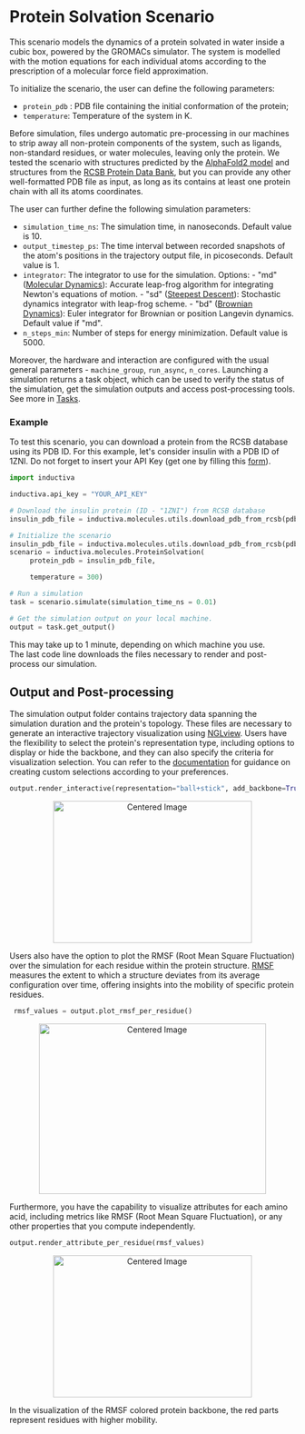 # Protein Solvation Scenario

This scenario models the dynamics of a protein solvated in water inside a cubic box, powered by the GROMACs simulator. The system is modelled with the motion equations for each individual atoms according to the prescription of a molecular force field approximation.

To initialize the scenario, the user can define the following parameters:
- `protein_pdb` : PDB file containing the initial conformation of the protein;
- `temperature`: Temperature of the system in K.

Before simulation, files undergo automatic pre-processing in our machines to strip away all non-protein components of the system, such 
as ligands, non-standard residues, or water molecules, leaving only the protein.
We tested the scenario with structures predicted by the [AlphaFold2 model](https://alphafold.ebi.ac.uk) and structures from the [RCSB Protein Data Bank](https://www.rcsb.org), but you can provide any other well-formatted PDB file as input, as long as its contains at least one protein chain with all its atoms coordinates. 



The user can further define the following simulation parameters:
- `simulation_time_ns`: The simulation time, in nanoseconds. Default value is 10.
- `output_timestep_ps`: The time interval between recorded snapshots of the atom's positions in the trajectory output file, in picoseconds. Default value is 1.
- `integrator`: The integrator to use for the simulation.
    Options:
                - "md" ([Molecular Dynamics](https://manual.gromacs.org/documentation/2019/reference-manual/algorithms/molecular-dynamics.html)): Accurate leap-frog algorithm for
                integrating Newton's equations of motion.
                - "sd" ([Steepest Descent](https://manual.gromacs.org/current/reference-manual/algorithms/energy-minimization.html)): Stochastic dynamics integrator with
                leap-frog scheme.
                - "bd" ([Brownian Dynamics](https://manual.gromacs.org/documentation/2021.2/reference-manual/algorithms/brownian-dynamics.html)): Euler integrator for Brownian or
                position Langevin dynamics.
    Default value if "md".
- `n_steps_min`: Number of steps for energy minimization. Default value is 5000.

Moreover, the hardware and interaction are configured with the usual general parameters - `machine_group`, `run_async`, `n_cores`.
 Launching a simulation returns a task object, which can be used to verify the status of the simulation, get the simulation outputs and access post-processing tools. See more in [Tasks](inductiva/README.md).

### Example
To test this scenario, you can download a protein from the RCSB database using its PDB ID. For this example, let's consider insulin with a PDB ID of 1ZNI.
Do not forget to insert your API Key (get one by filling this [form](https://docs.google.com/forms/d/e/1FAIpQLSflytIIwzaBE_ZzoRloVm3uTo1OQCH6Cqhw3bhFVnC61s7Wmw/viewform?usp=sf_link)).

```python
import inductiva

inductiva.api_key = "YOUR_API_KEY"

# Download the insulin protein (ID - "1ZNI") from RCSB database
insulin_pdb_file = inductiva.molecules.utils.download_pdb_from_rcsb(pdb_id="1ZNI")

# Initialize the scenario
insulin_pdb_file = inductiva.molecules.utils.download_pdb_from_rcsb(pdb_id="1ZNI")
scenario = inductiva.molecules.ProteinSolvation(
     protein_pdb = insulin_pdb_file,

     temperature = 300)

# Run a simulation
task = scenario.simulate(simulation_time_ns = 0.01)

# Get the simulation output on your local machine.
output = task.get_output()
 ```
This may take up to 1 minute, depending on which machine you use.  
The last code line downloads the files necessary to render and post-process our simulation.

## Output and Post-processing 
The simulation output folder contains trajectory data spanning the simulation duration and the protein's topology. These files are necessary to generate an interactive trajectory visualization using [NGLview](https://github.com/nglviewer/nglview). Users have the flexibility to select the protein's representation type, including options to display or hide the backbone, and they can also specify the criteria for visualization selection. You can refer to the [documentation](https://nglviewer.org/ngl/api/manual/usage/selection-language.html) for guidance on creating custom selections according to your preferences.

```python
output.render_interactive(representation="ball+stick", add_backbone=True, selection="protein")
 ```
<p align="center">
  <img src="https://github.com/inductiva/inductiva/assets/114397668/4d2265c1-dfe7-435f-936d-f4d607e29a04" alt="Centered Image" width="350" height="250">
</p>

Users also have the option to plot the RMSF (Root Mean Square Fluctuation) over the simulation for each residue within the protein structure. [RMSF](https://userguide.mdanalysis.org/stable/examples/analysis/alignment_and_rms/rmsf.html) measures the extent to which a structure deviates from its average configuration over time, offering insights into the mobility of specific protein residues. 

```python
 rmsf_values = output.plot_rmsf_per_residue()
 ```

<p align="center">
  <img src="https://github.com/inductiva/inductiva/assets/114397668/9735edee-ce60-4a73-959a-8a5c127986c6" alt="Centered Image" width="400" height="300">
</p>

Furthermore, you have the capability to visualize attributes for each amino acid, including metrics like RMSF (Root Mean Square Fluctuation), or any other properties that you compute independently.

```python
output.render_attribute_per_residue(rmsf_values)
 ```

<p align="center">
  <img src="https://github.com/inductiva/inductiva/assets/114397668/459e39fa-570b-46d3-a54d-54d0b72298ac" alt="Centered Image" width="350" height="250">
</p>

In the visualization of the RMSF colored protein backbone, the red parts represent residues with higher mobility.
